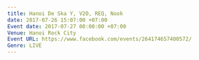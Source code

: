 ```yaml
---
title: Hanoi De Ska Y, V2O, REQ, Nook
date: 2017-07-26 15:07:00 +07:00
Event date: 2017-07-27 00:00:00 +07:00
Venue: Hanoi Rock City
Event URL: https://www.facebook.com/events/264174657400572/
Genre: LIVE
---
```



